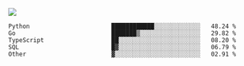 ![](https://github-profile-summary-cards.vercel.app/api/cards/profile-details?username=igtm&theme=dracula)
<!--START_SECTION:waka-->

```text
Python                       ████████████░░░░░░░░░░░░░   48.24 %
Go                           ███████▒░░░░░░░░░░░░░░░░░   29.82 %
TypeScript                   ██░░░░░░░░░░░░░░░░░░░░░░░   08.20 %
SQL                          █▓░░░░░░░░░░░░░░░░░░░░░░░   06.79 %
Other                        ▓░░░░░░░░░░░░░░░░░░░░░░░░   02.91 %
```

<!--END_SECTION:waka-->
